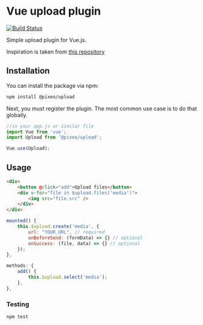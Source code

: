 # Vue upload plugin

[![Build Status](https://travis-ci.org/pixeo/upload.svg?branch=master)](https://travis-ci.org/pixeo/upload)

Simple upload plugin for Vue.js.

Inspiration is taken from [this repository](https://github.com/websanova/vue-upload)

## Installation

You can install the package via npm:

```bash
npm install @pixeo/upload
```

Next, you must register the plugin. The most common use case is to do that globally.

```js
//in your app.js or similar file
import Vue from 'vue';
import Upload from '@pixeo/upload';

Vue.use(Upload);
```

## Usage

```html
<div>
    <button @click="add">Upload files</button>
    <div v-for="file in $upload.files('media')">
        <img src="file.src" />
    </div>
</div>
```

```js
mounted() {
    this.$upload.create('media', {
        url: "YOUR_URL", // required
        onBeforeSend: (formData) => {} // optional
        onSuccess: (file, data) => {} // optional
    });
},

methods: {
    add() {
        this.$upload.select('media');
    },
},
```

### Testing

```bash
npm test
```